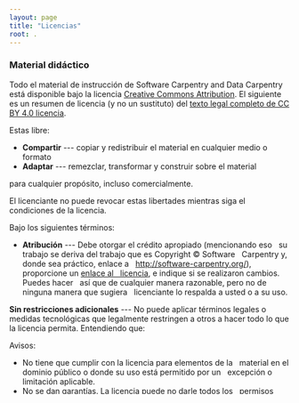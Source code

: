 ```yaml
---
layout: page
title: "Licencias"
root: .
---
```

### Material didáctico

Todo el material de instrucción de Software Carpentry and Data Carpentry está
disponible bajo la licencia [Creative Commons Attribution][cc-por-humano]. El siguiente es un resumen de licencia
(y no un sustituto) del [texto legal completo de CC BY 4.0
licencia][cc-by-legal].


Estas libre:

* **Compartir** --- copiar y redistribuir el material en cualquier medio o formato
* **Adaptar** --- remezclar, transformar y construir sobre el material

para cualquier propósito, incluso comercialmente.

El licenciante no puede revocar estas libertades mientras siga el
condiciones de la licencia.

Bajo los siguientes términos:

* **Atribución** --- Debe otorgar el crédito apropiado (mencionando eso
  su trabajo se deriva del trabajo que es Copyright © Software
  Carpentry y, donde sea práctico, enlace a
  http://software-carpentry.org/), proporcione un [enlace al
  licencia][cc-por-humano], e indique si se realizaron cambios. Puedes hacer
  así que de cualquier manera razonable, pero no de ninguna manera que sugiera
  licenciante lo respalda a usted o a su uso.

**Sin restricciones adicionales** --- No puede aplicar términos legales o
medidas tecnológicas que legalmente restringen a otros a hacer
todo lo que la licencia permita. Entendiendo que:

Avisos:

* No tiene que cumplir con la licencia para elementos de la
  material en el dominio público o donde su uso está permitido por un
  excepción o limitación aplicable.
* No se dan garantías. La licencia puede no darle todos los
  permisos necesarios para su uso previsto. Por ejemplo, otro
  derechos como la publicidad, la privacidad, o los derechos morales pueden limitar la forma en que
  usa el material.

## Software

Salvo que se indique lo contrario, los programas de ejemplo y otro software
proporcionado por Software Carpentry y Data Carpentry están disponibles bajo el
[OSI][osi]-aprobado
[Licencia de MIT][mit-license].

Se concede permiso, de forma gratuita, a cualquier persona que obtenga
una copia de este software y los archivos de documentación asociados (el
"Software"), para tratar el Software sin restricciones, incluyendo
sin limitación, los derechos de uso, copia, modificación, fusión, publicación,
distribuir, sublicenciar y / o vender copias del Software, y
Permitir a las personas a quienes se les proporciona el Software que lo hagan, sujeto a
las siguientes condiciones:

El aviso de copyright anterior y este aviso de permiso serán
incluido en todas las copias o porciones sustanciales del software.

EL SOFTWARE SE PROPORCIONA "TAL CUAL", SIN GARANTÍA DE NINGÚN TIPO,
EXPRESO O IMPLICADO, INCLUIDAS, ENTRE OTRAS, LAS GARANTÍAS DE
COMERCIABILIDAD, APTITUD PARA UN PROPÓSITO PARTICULAR Y
NO INFRACCIÓN EN NINGÚN CASO SERÁN LOS AUTORES O LOS TITULARES DE LOS DERECHOS DE AUTOR
RESPONSABLE POR CUALQUIER RECLAMO, DAÑOS U OTRA RESPONSABILIDAD, YA SEA EN ACCIÓN
DEL CONTRATO, EXTRACONTRACTUAL O DE OTRO TIPO, DERIVADOS, FUERA DE O EN CONEXIÓN
CON EL SOFTWARE O EL USO U OTROS TRATOS EN EL SOFTWARE.

## Marca registrada

"Software Carpentry" y "Data Carpentry" y sus respectivos logos
son marcas registradas de [Community Initiatives][ci].

[cc-por-humano]: https://creativecommons.org/licenses/by/4.0/
[cc-by-legal]: https://creativecommons.org/licenses/by/4.0/legalcode
[mit-license]: https://opensource.org/licenses/mit-license.html
[ci]: http://communityin.org/
[osi]: https://opensource.org
